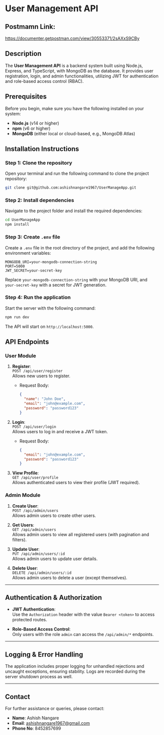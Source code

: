 
# **User Management API**

## Postmamn Link:
https://documenter.getpostman.com/view/30553371/2sAXxS9CBy

## **Description**
The **User Management API** is a backend system built using Node.js, Express, and TypeScript, with MongoDB as the database. It provides user registration, login, and admin functionalities, utilizing JWT for authentication and role-based access control (RBAC).


## **Prerequisites**
Before you begin, make sure you have the following installed on your system:
- **Node.js** (v14 or higher)
- **npm** (v6 or higher)
- **MongoDB** (either local or cloud-based, e.g., MongoDB Atlas)

## **Installation Instructions**

### **Step 1: Clone the repository**
Open your terminal and run the following command to clone the project repository:

```bash
git clone git@github.com:ashishnangare1967/UserManageApp.git
```

### **Step 2: Install dependencies**
Navigate to the project folder and install the required dependencies:

```bash
cd UserManageApp
npm install
```

### **Step 3: Create `.env` file**
Create a `.env` file in the root directory of the project, and add the following environment variables:

```
MONGODB_URI=your-mongodb-connection-string
PORT=5000
JWT_SECRET=your-secret-key
```

Replace `your-mongodb-connection-string` with your MongoDB URI, and `your-secret-key` with a secret for JWT generation.

### **Step 4: Run the application**
Start the server with the following command:

```bash
npm run dev
```

The API will start on `http://localhost:5000`.


## **API Endpoints**

### **User Module**

1. **Register**:  
   `POST /api/user/register`  
   Allows new users to register.

   - Request Body:
     ```json
     {
       "name": "John Doe",
       "email": "john@example.com",
       "password": "password123"
     }
     ```

2. **Login**:  
   `POST /api/user/login`  
   Allows users to log in and receive a JWT token.

   - Request Body:
     ```json
     {
       "email": "john@example.com",
       "password": "password123"
     }
     ```

3. **View Profile**:  
   `GET /api/user/profile`  
   Allows authenticated users to view their profile (JWT required).

### **Admin Module**

1. **Create User**:  
   `POST /api/admin/users`  
   Allows admin users to create other users.

2. **Get Users**:  
   `GET /api/admin/users`  
   Allows admin users to view all registered users (with pagination and filters).

3. **Update User**:  
   `PUT /api/admin/users/:id`  
   Allows admin users to update user details.

4. **Delete User**:  
   `DELETE /api/admin/users/:id`  
   Allows admin users to delete a user (except themselves).

---

## **Authentication & Authorization**
- **JWT Authentication**:  
  Use the `Authorization` header with the value `Bearer <token>` to access protected routes.
  
- **Role-Based Access Control**:  
  Only users with the role `admin` can access the `/api/admin/*` endpoints.

---

## **Logging & Error Handling**
The application includes proper logging for unhandled rejections and uncaught exceptions, ensuring stability. Logs are recorded during the server shutdown process as well.

---

## **Contact**
For further assistance or queries, please contact:

- **Name**: Ashish Nangare
- **Email**: ashishnangare1967@gmail.com
- **Phone No**: 8452857699
